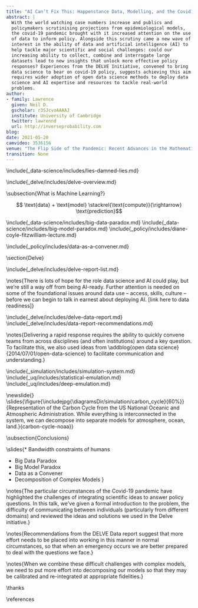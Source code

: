 ```yaml
---
title: "AI Can’t Fix This: Happenstance Data, Modelling, and the Covid19 Pandemic"
abstract: |
  With the world watching case numbers increase and publics and
  policymakers scrutinising projections from epidemiological models,
  the covid-19 pandemic brought with it increased attention on the use
  of data to inform policy. Alongside this scrutiny came a new wave of
  interest in the ability of data and artificial intelligence (AI) to
  help tackle major scientific and social challenges: could our
  increasing ability to collect, combine and interrogate large
  datasets lead to new insights that unlock more effective policy
  responses? Experiences from the DELVE Initiative, convened to bring
  data science to bear on covid-19 policy, suggests achieving this aim
  requires wider adoption of open data science methods to deploy data
  science and AI expertise and resources to tackle real-world
  problems.
author:
- family: Lawrence
  given: Neil D.
  gscholar: r3SJcvoAAAAJ
  institute: University of Cambridge
  twitter: lawrennd
  url: http://inverseprobability.com
blog: 
date: 2021-05-20
camvideo: 3536156
venue: "The Flip Side of the Pandemic: Recent Advances in the Mathematics of Information"
transition: None
---
```



\include{_data-science/includes/lies-damned-lies.md}

\include{_delve/includes/delve-overview.md}

\subsection{What is Machine Learning?}

$$ \text{data} + \text{model} \stackrel{\text{compute}}{\rightarrow} \text{prediction}$$




\include{_data-science/includes/big-data-paradox.md}
\include{_data-science/includes/big-model-paradox.md}
\include{_policy/includes/diane-coyle-fitzwilliam-lecture.md}

\include{_policy/includes/data-as-a-convener.md}

\section{Delve}

\include{_delve/includes/delve-report-list.md}

\notes{There is lots of hope for the role data science and AI could play, but we’re still a way off from being AI-ready. Further attention is needed on some of the foundational issues around data use – access, skills, culture – before we can begin to talk in earnest about deploying AI. [link here to data readiness]}

\include{_delve/includes/delve-data-report.md}
\include{_delve/includes/data-report-recommendations.md}

\notes{Delivering a rapid response requires the ability to quickly convene teams from across disciplines (and often institutions) around a key question. To facilitate this, we also used ideas from \addblog{open data science}{2014/07/01/open-data-science} to facilitate communication and understanding.}


\include{_simulation/includes/simulation-system.md}
\include{_uq/includes/statistical-emulation.md}
\include{_uq/includes/deep-emulation.md}

\newslide{}
\slides{\figure{\includejpg{\diagramsDir/simulation/carbon_cycle}{60%}}{Representation of the Carbon Cycle from the US National Oceanic and Atmospheric Administration. While everything is interconnected in the system, we can decompose into separate models for atmosphere, ocean, land.}{carbon-cycle-noaa}}


\subsection{Conclusions}

\slides{* Bandwidth constraints of humans
* Big Data Paradox
* Big Model Paradox
* Data as a Convener
* Decomposition of Complex Models
}

\notes{The particular circumstances of the Covid-19 pandemic have highlighted the challenges of integrating scientific ideas to answer policy questions. In this talk, we've given a formal introduction to the problem, the difficulty of communicating between individuals (particularly from different domains) and reviewed the ideas and solutions we used in the Delve initiative.}

\notes{Recommendations from the DELVE Data report suggest that more effort needs to be placed into working in this manner in normal circumstances, so that when an emergency occurs we are better prepared to deal with the questions we face.}

\notes{When we combine these difficult challenges with complex models, we need to put more effort into decomposing our models so that they may be calibrated and re-integrated at appropriate fidelities.}

\thanks

\references
